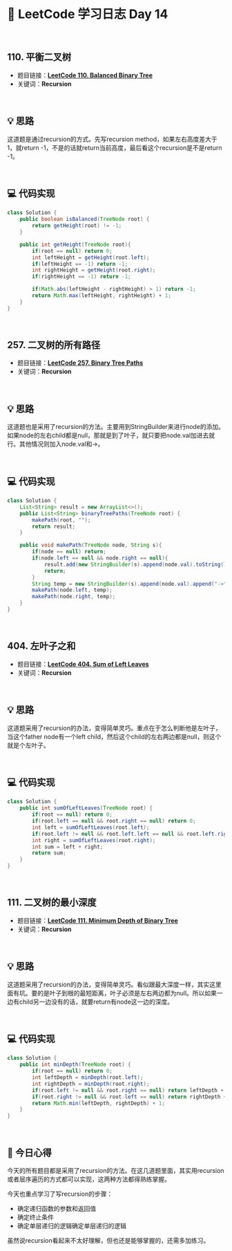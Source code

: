 # 📝 LeetCode 学习日志 Day 14

<br>

## 110. 平衡二叉树
- 题目链接：[**LeetCode 110. Balanced Binary Tree**](https://leetcode.com/problems/balanced-binary-tree/)
- 关键词：**Recursion**  

<br>

## 💡 思路
这道题是通过recursion的方式。先写recursion method，如果左右高度差大于1，就return -1，不是的话就return当前高度，最后看这个recursion是不是return -1。

<br>

## 💻 代码实现
```java
class Solution {
    public boolean isBalanced(TreeNode root) {
        return getHeight(root) != -1;
    }

    public int getHeight(TreeNode root){
        if(root == null) return 0;
        int leftHeight = getHeight(root.left);
        if(leftHeight == -1) return -1;
        int rightHeight = getHeight(root.right);
        if(rightHeight == -1) return -1;

        if(Math.abs(leftHeight - rightHeight) > 1) return -1;
        return Math.max(leftHeight, rightHeight) + 1;
    }
}
```

<br>

## 257. 二叉树的所有路径
- 题目链接：[**LeetCode 257. Binary Tree Paths**](https://leetcode.com/problems/binary-tree-paths/)
- 关键词：**Recursion**

<br>

## 💡 思路
这道题也是采用了recursion的方法。主要用到StringBuilder来进行node的添加。如果node的左右child都是null，那就是到了叶子，就只要把node.val加进去就行。其他情况则加入node.val和->。


<br>

## 💻 代码实现
```java
class Solution {
    List<String> result = new ArrayList<>();
    public List<String> binaryTreePaths(TreeNode root) {
        makePath(root, "");
        return result;
    }

    public void makePath(TreeNode node, String s){
        if(node == null) return;
        if(node.left == null && node.right == null){
            result.add(new StringBuilder(s).append(node.val).toString());
            return;
        }
        String temp = new StringBuilder(s).append(node.val).append("->").toString();
        makePath(node.left, temp);
        makePath(node.right, temp);
    }
}
```

<br>

## 404. 左叶子之和
- 题目链接：[**LeetCode 404. Sum of Left Leaves**](https://leetcode.com/problems/sum-of-left-leaves/)
- 关键词：**Recursion**

<br>

## 💡 思路
这道题采用了recursion的办法，变得简单灵巧。重点在于怎么判断他是左叶子，当这个father node有一个left child，然后这个child的左右两边都是null，则这个就是个左叶子。

<br>

## 💻 代码实现
```java
class Solution {
    public int sumOfLeftLeaves(TreeNode root) {
        if(root == null) return 0;
        if(root.left == null && root.right == null) return 0;
        int left = sumOfLeftLeaves(root.left);
        if(root.left != null && root.left.left == null && root.left.right == null) left = root.left.val;
        int right = sumOfLeftLeaves(root.right);
        int sum = left + right;
        return sum;
    }
}
```

<br>

## 111. 二叉树的最小深度
- 题目链接：[**LeetCode 111. Minimum Depth of Binary Tree**](https://leetcode.com/problems/minimum-depth-of-binary-tree/)
- 关键词：**Recursion**

<br>

## 💡 思路
这道题采用了recursion的办法，变得简单灵巧。看似跟最大深度一样，其实这里面有坑。要的是叶子到根的最短距离，叶子必须是左右两边都为null。所以如果一边有child另一边没有的话，就要return有node这一边的深度。

<br>

## 💻 代码实现
```java
class Solution {
    public int minDepth(TreeNode root) {
        if(root == null) return 0;
        int leftDepth = minDepth(root.left);
        int rightDepth = minDepth(root.right);
        if(root.left != null && root.right == null) return leftDepth + 1;
        if(root.right != null && root.left == null) return rightDepth + 1;
        return Math.min(leftDepth, rightDepth) + 1;
    }
}
```

<br>

## 📝 今日心得
今天的所有题目都是采用了recursion的方法。在这几道题里面，其实用recursion或者层序遍历的方式都可以实现，这两种方法都得熟练掌握。

今天也重点学习了写recursion的步骤：
 - 确定递归函数的参数和返回值
 - 确定终止条件
 - 确定单层递归的逻辑确定单层递归的逻辑

虽然说recursion看起来不太好理解，但也还是能够掌握的，还需多加练习。